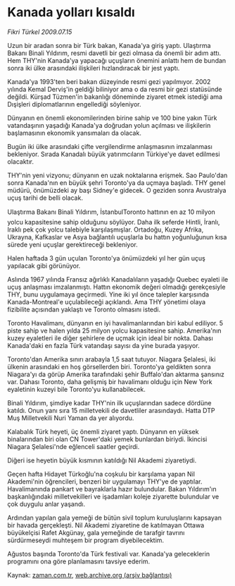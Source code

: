 # Kanada yolları kısaldı

*Fikri Türkel 2009.07.15*

<tr><td class="metin" colspan="2" style="padding-top: 20px; padding-left: 5px; padding-right: 10px;">Uzun bir aradan sonra bir Türk bakan, Kanada'ya giriş yaptı. Ulaştırma Bakanı Binali Yıldırım, resmi davetli bir gezi olmasa da önemli bir adım attı. Hem THY'nin Kanada'ya yapacağı uçuşların önemini anlattı hem de bundan sonra iki ülke arasındaki ilişkileri hızlandıracak bir jest yaptı.</td></tr><tr><td class="metin" colspan="2" style="padding-top: 20px; padding-left: 5px; padding-right: 10px;"><p> Kanada'ya 1993'ten beri bakan düzeyinde resmi gezi yapılmıyor. 2002 yılında Kemal Derviş'in geldiği biliniyor ama o da resmi bir gezi statüsünde değildi. Kürşad Tüzmen'in bakanlığı döneminde ziyaret etmek istediği ama Dışişleri diplomatlarının engellediği söyleniyor.
<p> Dünyanın en önemli ekonomilerinden birine sahip ve 100 bine yakın Türk vatandaşının yaşadığı Kanada'ya doğrudan yolun açılması ve ilişkilerin başlamasının ekonomik yansımaları da olacak.
<p> Bugün iki ülke arasındaki çifte vergilendirme anlaşmasının imzalanması bekleniyor. Sırada Kanadalı büyük yatırımcıların Türkiye'ye davet edilmesi olacaktır.
<p> THY'nin yeni vizyonu; dünyanın en uzak noktalarına erişmek. Sao Paulo'dan sonra Kanada'nın en büyük şehri Toronto'ya da uçmaya başladı. THY genel müdürü, önümüzdeki ay başı Sidney'e gidecek. O geziden sonra Avustralya uçuş tarihi de belli olacak.
<p> Ulaştırma Bakanı Binali Yıldırım, İstanbulToronto hattının en az 10 milyon yolcu kapasitesine sahip olduğunu söylüyor. Daha ilk seferde Hintli, İranlı, Iraklı pek çok yolcu talebiyle karşılaşmışlar. Ortadoğu, Kuzey Afrika, Ukrayna, Kafkaslar ve Asya bağlantılı uçuşlarla bu hattın yoğunluğunun kısa sürede yeni uçuşlar gerektireceği bekleniyor.
<p> Halen haftada 3 gün uçulan Toronto'ya önümüzdeki yıl her gün uçuş yapılacak gibi görünüyor.
<p> Aslında 1967 yılında Fransız ağırlıklı Kanadalıların yaşadığı Quebec eyaleti ile uçuş anlaşması imzalanmıştı. Hattın ekonomik değeri olmadığı gerekçesiyle THY, bunu uygulamaya geçirmedi. Yine iki yıl önce talepler karşısında Kanada-Montreal'e uçulabileceği açıklandı. Ama THY yönetimi olaya fizibilite açısından yaklaştı ve Toronto olmasını istedi.
<p> Toronto Havalimanı, dünyanın en iyi havalimanlarından biri kabul ediliyor. 5 piste sahip ve halen yılda 25 milyon yolcu kapasitesine sahip. Amerika'nın kuzey eyaletleri ile diğer şehirlere de uçmak için ideal bir nokta. Dahası Kanada'daki en fazla Türk vatandaşı sayısı da yine burada yaşıyor.
<p> Toronto'dan Amerika sınırı arabayla 1,5 saat tutuyor. Niagara Şelalesi, iki ülkenin arasındaki en hoş görsellerden biri. Toronto'ya geldikten sonra Niagara'yı da görüp Amerika tarafındaki şehir Buffalo'dan aktarma şansınız var. Dahası Toronto, daha gelişmiş bir havalimanı olduğu için New York eyaletinin kuzeyi bile Toronto'yu kullanabilecek.
<p> Binali Yıldırım, şimdiye kadar THY'nin ilk uçuşlarından sadece dördüne katıldı. Onun yanı sıra 15 milletvekili de davetliler arasındaydı. Hatta DTP Muş Milletvekili Nuri Yaman da yer alıyordu.
<p> Kalabalık Türk heyeti, üç önemli ziyaret yaptı. Dünyanın en yüksek binalarından biri olan CN Tower'daki yemek bunlardan biriydi. İkincisi Niagara Şelalesi'nde eğlenceli saatler geçirdi.
<p> Diğeri ise heyetin büyük kısmının katıldığı Nil Akademi ziyaretiydi.
<p> Geçen hafta Hidayet Türkoğlu'na coşkulu bir karşılama yapan Nil Akademi'nin öğrencileri, benzeri bir uygulamayı THY'ye de yaptılar. Havalimanında pankart ve bayraklarla hazır bulundular. Bakan Yıldırım'ın başkanlığındaki milletvekilleri ve işadamları koleje ziyarette bulundular ve çok duygulu anlar yaşandı.
<p> Ardından yapılan gala yemeği de bütün sivil toplum kuruluşlarını kapsayan bir havada gerçekleşti. Nil Akademi ziyaretine de katılmayan Ottawa büyükelçisi Rafet Akgünay, gala yemeğinde de tarafgir tavrını sürdürmeseydi muhteşem bir program diyebilecektim.
<p> Ağustos başında Toronto'da Türk festivali var. Kanada'ya geleceklerin programını ona göre planlamasını tavsiye ederim.<br/></p></p></p></p></p></p></p></p></p></p></p></p></p></p></p></td></tr>

Kaynak: [zaman.com.tr](http://zaman.com.tr/yazar.do?yazino=869494), [web.archive.org (arşiv bağlantısı)](http://web.archive.org/web/20090809163802/http://www.zaman.com.tr:80/yazar.do?yazino=869494)
